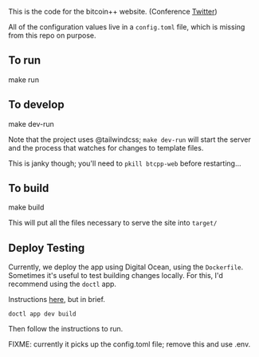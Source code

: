 This is the code for the bitcoin++ website. (Conference [Twitter](https://twitter.com/btcplusplus))

All of the configuration values live in a `config.toml` file, which is missing from this repo on purpose.


## To run

make run

## To develop

make dev-run

Note that the project uses @tailwindcss; `make dev-run` will start the server and the process that watches for changes to template files.

This is janky though; you'll need to `pkill btcpp-web` before restarting...


## To build 

make build


This will put all the files necessary to serve the site into `target/`


## Deploy Testing

Currently, we deploy the app using Digital Ocean, using the `Dockerfile`. Sometimes it's useful to test building changes locally. For this, I'd recommend using the `doctl` app.

Instructions [here](https://docs.digitalocean.com/products/app-platform/how-to/build-locally/), but in brief.

```
doctl app dev build
```

Then follow the instructions to run.

FIXME: currently it picks up the config.toml file; remove this and use .env.
